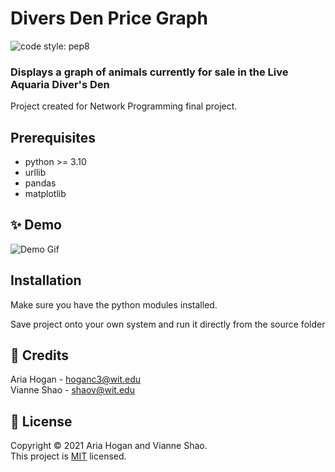 # Divers Den Price Graph
![code style: pep8](https://img.shields.io/badge/code%20style-autopep8-blue)
### Displays a graph of animals currently for sale in the Live Aquaria Diver's Den

Project created for Network Programming final project.

## Prerequisites
- python >= 3.10  
- urllib
- pandas
- matplotlib

## ✨ Demo
![Demo Gif](./_images/demo1.gif)

## Installation
Make sure you have the python modules installed.<br />

Save project onto your own system and run it directly from the source folder

## 🤝 Credits
Aria Hogan - hoganc3@wit.edu<br />
Vianne Shao - shaov@wit.edu

## 📝 License
Copyright © 2021 Aria Hogan and Vianne Shao.<br />
This project is [MIT](https://github.com/hoganc3/DiversDenPriceGraph/blob/main/LICENSE) licensed.
